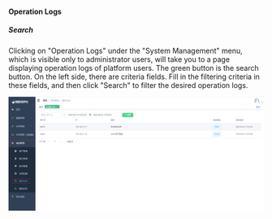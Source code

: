 #### Operation Logs

##### Search

Clicking on "Operation Logs" under the "System Management" menu, which is visible only to administrator users, will take you to a page displaying operation logs of platform users. The green button is the search button. On the left side, there are criteria fields. Fill in the filtering criteria in these fields, and then click "Search" to filter the desired operation logs.

![image-20230621105713881](../../../images/whaleal-data/image-20230621105713881.png)
